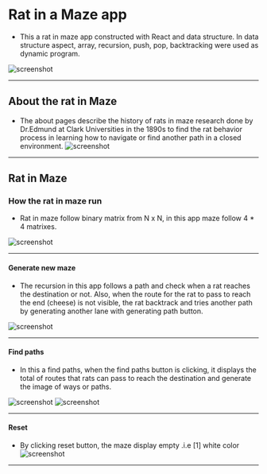 # Rat in a Maze app
-   This a rat in maze app constructed with React and data structure. In data structure aspect, array, recursion, push, pop, backtracking were used as dynamic program.

![screenshot](/img/Home.png)

---
## About the rat in Maze
-   The about pages describe the history of rats in maze research done by Dr.Edmund at Clark Universities in the 1890s to find the rat behavior process in learning how to navigate or find another path in a closed environment.
![screenshot](/img/About.png)

---
## Rat in Maze
### How the rat in maze run 
-   Rat in maze follow binary matrix from N x N, in this app maze follow 4 * 4 matrixes.

![screenshot](/img/NbyN.png)

---
#### Generate new maze 
-   The recursion in this app follows a path and check when a rat reaches the destination or not. Also, when the route for the rat to pass to reach the end (cheese) is not visible, the rat backtrack and tries another path by generating another lane with generating path button.

![screenshot](/img/RatinMaze.png)

---
#### Find paths
-   In this a find paths, when the find paths button is clicking, it displays the total of routes that rats can pass to reach the destination and generate the image of ways or paths.

![screenshot](/img/Path.png)
![screenshot](/img/Path1.png)

---
#### Reset
- By clicking reset button, the maze display empty .i.e [1] white color
![screenshot](/img/Reset.png)

---